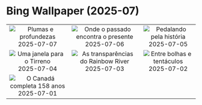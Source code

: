 # Bing Wallpaper (2025-07)

|  |  |  |
|:---:|:---:|:---:|
| ![](https://www.bing.com/th?id=OHR.ShetlandGannets_PT-BR6855447396_400x240.jpg "Plumas e profundezas") 2025-07-07 | ![](https://www.bing.com/th?id=OHR.LuzTrainStation_PT-BR2740667890_400x240.jpg "Onde o passado encontra o presente") 2025-07-06 | ![](https://www.bing.com/th?id=OHR.TourCyclists_PT-BR7101662608_400x240.jpg "Pedalando pela história") 2025-07-05 |
| ![](https://www.bing.com/th?id=OHR.OroseiSardegna_PT-BR7332752018_400x240.jpg "Uma janela para o Tirreno") 2025-07-04 | ![](https://www.bing.com/th?id=OHR.RainbowRiver_PT-BR7721810301_400x240.jpg "As transparências do Rainbow River") 2025-07-03 | ![](https://www.bing.com/th?id=OHR.MaroonClownfish_PT-BR9242833832_400x240.jpg "Entre bolhas e tentáculos") 2025-07-02 |
| ![](https://www.bing.com/th?id=OHR.CanadaDayFogo_PT-BR9552354869_400x240.jpg "O Canadá completa 158 anos") 2025-07-01 |  |  |
